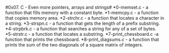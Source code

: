 #0x07. C - Even more pointers, arrays and strings#
*0-memset.c -  a function that fills memory with a constant byte.
*1-memcpy.c - a function that copies memory area.
*2-strchr.c - a function that locates a character in a string.
*3-strspn.c - a function that gets the length of a prefix substring.
*4-strpbrk.c - a function that searches a string for any of a set of bytes.
*5-strstr.c -  a function that locates a substring.
*7-print_chessboard.c -a function that prints the chessboard.
*8-print_diagsums.c - a function that prints the sum of the two diagonals of a square matrix of integers.

